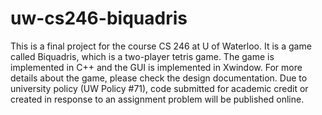 # uw-cs246-biquadris
This is a final project for the course CS 246 at U of Waterloo. It is a game called Biquadris, which is a two-player tetris game. The game is implemented in C++ and the GUI is implemented in Xwindow. For more details about the game, please check the design documentation. Due to university policy (UW Policy #71), code submitted for academic credit or created in response to an assignment problem will be published online.
